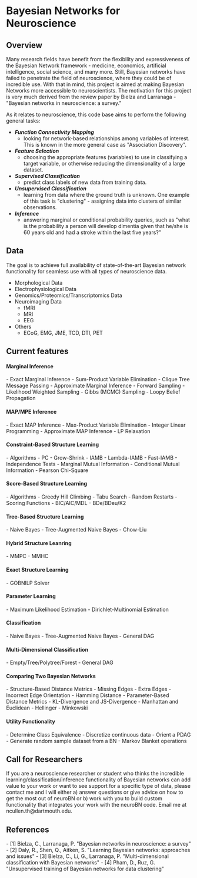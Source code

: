 # Bayesian Networks for Neuroscience


<h2>Overview</h2>
Many research fields have benefit from the flexibility and expressiveness of the Bayesian Network framework - medicine, economics, artificial intelligence, social science, and many more. Still, Bayesian networks have failed to penetrate the field of neuroscience, where they could be of incredible use. With that in mind, this project is aimed at making Bayesian Networks more accessible to neuroscientists. The motivation for this project is very much derived from the review paper by Bielza and Larranaga - "Bayesian networks in neuroscience: a survey."

As it relates to neuroscience, this code base aims to perform the following general tasks:
- <b><i>Function Connectivity Mapping</i></b>
	- looking for network-based relationships among variables of interest. This is
known in the more general case as "Association Discovery".
- <b><i>Feature Selection</i></b> 
	- choosing the appropriate features (variables) to use in classifying a target variable, or otherwise
reducing the dimensionality of a large dataset.
- <b><i>Supervised Classification</i></b>
	- predict class labels of new data from training data.
- <b><i>Unsupervised Classification</i></b>
	- learning from data where the ground truth is unknown. One example of this task is "clustering" - assigning data into clusters of similar observations.
- <b><i>Inference</i></b>
	- answering marginal or conditional probability queries, such as "what is the probability a person will develop dimentia given that he/she is 60 years old and had a stroke within the last five years?"

<h2>Data</h2>

The goal is to achieve full availability of state-of-the-art Bayesian network functionality for seamless use with all types of neuroscience data.
- Morphological Data
- Electrophysiological Data
- Genomics/Proteomics/Transcriptomics Data
- Neuroimaging Data
	- fMRI
	- MRI
	- EEG
- Others
	- ECoG, EMG, JME, TCD, DTI, PET

<h2>Current features</h2>

<h4>Marginal Inference</h4>
- Exact Marginal Inference
	- Sum-Product Variable Elimination 
	- Clique Tree Message Passing
- Approximate Marginal Inference
	- Forward Sampling  
	- Likelihood Weighted Sampling
	- Gibbs (MCMC) Sampling
	- Loopy Belief Propagation

<h4>MAP/MPE Inference</h4>
- Exact MAP Inference
	- Max-Product Variable Elimination
	- Integer Linear Programming
- Approximate MAP Inference
	- LP Relaxation

<h4>Constraint-Based Structure Learning</h4>
- Algorithms
	- PC
	- Grow-Shrink
	- IAMB
	- Lambda-IAMB
	- Fast-IAMB	
- Independence Tests
	- Marginal Mutual Information
	- Conditional Mutual Information
	- Pearson Chi-Square

<h4>Score-Based Structure Learning</h4>
- Algorithms
	- Greedy Hill Climbing
	- Tabu Search
	- Random Restarts
- Scoring Functions
	- BIC/AIC/MDL
	- BDe/BDeu/K2

<h4>Tree-Based Structure Learning</h4>
- Naive Bayes
- Tree-Augmented Naive Bayes
- Chow-Liu

<h4>Hybrid Structure Leanring</h4>
- MMPC
- MMHC

<h4>Exact Structure Learning</h4>
- GOBNILP Solver

<h4>Parameter Learning</h4>
- Maximum Likelihood Estimation
- Dirichlet-Multinomial Estimation

<h4>Classification</h4>
- Naive Bayes
- Tree-Augmented Naive Bayes
- General DAG

<h4>Multi-Dimensional Classification</h4>
- Empty/Tree/Polytree/Forest
- General DAG

<h4>Comparing Two Bayesian Networks</h4>
- Structure-Based Distance Metrics
	- Missing Edges
	- Extra Edges
	- Incorrect Edge Orientation
	- Hamming Distance
- Parameter-Based Distance Metrics
	- KL-Divergence and JS-Divergence
	- Manhattan and Euclidean
	- Hellinger
	- Minkowski

<h4>Utility Functionality</h4>
- Determine Class Equivalence
- Discretize continuous data 
- Orient a PDAG
- Generate random sample dataset from a BN
- Markov Blanket operations

<h2>Call for Researchers</h2>
If you are a neuroscience researcher or student who thinks the incredible learning/classification/inference functionality of Bayesian networks can add value to your work or want to see support for a specific type of data, please contact me and I will either a) answer questions or give advice on how to get the most out of neuroBN or b) work with you to build custom functionality that integrates your work with the neuroBN code. Email me at ncullen.th@dartmouth.edu.

<h2>References</h2>
- [1] Bielza, C., Larranaga, P. "Bayesian networks in neuroscience: a survey"
- [2] Daly, R., Shen, Q., Aitken, S. "Learning Bayesian networks: approaches and issues"
- [3] Bielza, C., Li, G., Larranaga, P. "Multi-dimensional classification with Bayesian networks"
- [4] Pham, D., Ruz, G. "Unsupervised training of Bayesian networks for data clustering"








